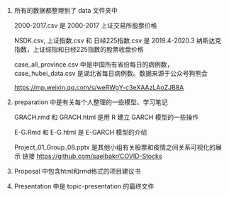 1. 所有的数据都整理到了 data 文件夹中

   2000-2017.csv 是 2000-2017 上证交易所股票价格
   
   NSDK.csv, 上证指数.csv 和 日经225指数.csv 是 2019.4-2020.3 纳斯达克指数，上证综指和日经225指数的股票收盘价格
   
   case_all_province.csv 中是中国所有省份每日的病例数，case_hubei_data.csv 是湖北省每日病例数。数据来源于公众号狗熊会 
   
   https://mp.weixin.qq.com/s/weRWgY-c3eXAAzLAoZJB8A
  
2. preparation 中是有关每个人整理的一些模型、学习笔记

   GRACH.rmd 和 GRACH.html 是用 R 建立 GARCH 模型的一些操作
   
   E-G.Rmd 和 E-G.html 是 E-GARCH 模型的介绍
   
   Project_01_Group_08.pptx 是其他小组有关股票和疫情之间关系可视化的展示 链接 https://github.com/saelbakr/COVID-Stocks
   
3. Proposal 中包含html和rmd格式的项目建议书

4. Presentation 中是 topic-presentation 的最终文件
